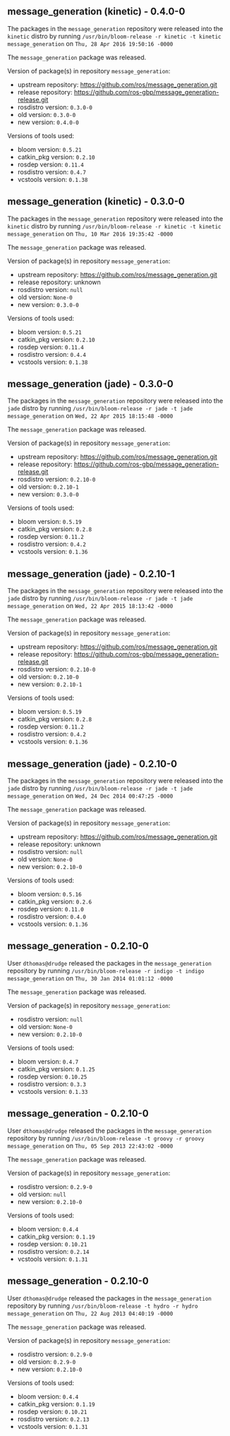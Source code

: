 ## message_generation (kinetic) - 0.4.0-0

The packages in the `message_generation` repository were released into the `kinetic` distro by running `/usr/bin/bloom-release -r kinetic -t kinetic message_generation` on `Thu, 28 Apr 2016 19:50:16 -0000`

The `message_generation` package was released.

Version of package(s) in repository `message_generation`:

- upstream repository: https://github.com/ros/message_generation.git
- release repository: https://github.com/ros-gbp/message_generation-release.git
- rosdistro version: `0.3.0-0`
- old version: `0.3.0-0`
- new version: `0.4.0-0`

Versions of tools used:

- bloom version: `0.5.21`
- catkin_pkg version: `0.2.10`
- rosdep version: `0.11.4`
- rosdistro version: `0.4.7`
- vcstools version: `0.1.38`


## message_generation (kinetic) - 0.3.0-0

The packages in the `message_generation` repository were released into the `kinetic` distro by running `/usr/bin/bloom-release -r kinetic -t kinetic message_generation` on `Thu, 10 Mar 2016 19:35:42 -0000`

The `message_generation` package was released.

Version of package(s) in repository `message_generation`:

- upstream repository: https://github.com/ros/message_generation.git
- release repository: unknown
- rosdistro version: `null`
- old version: `None-0`
- new version: `0.3.0-0`

Versions of tools used:

- bloom version: `0.5.21`
- catkin_pkg version: `0.2.10`
- rosdep version: `0.11.4`
- rosdistro version: `0.4.4`
- vcstools version: `0.1.38`


## message_generation (jade) - 0.3.0-0

The packages in the `message_generation` repository were released into the `jade` distro by running `/usr/bin/bloom-release -r jade -t jade message_generation` on `Wed, 22 Apr 2015 18:15:48 -0000`

The `message_generation` package was released.

Version of package(s) in repository `message_generation`:
- upstream repository: https://github.com/ros/message_generation.git
- release repository: https://github.com/ros-gbp/message_generation-release.git
- rosdistro version: `0.2.10-0`
- old version: `0.2.10-1`
- new version: `0.3.0-0`

Versions of tools used:
- bloom version: `0.5.19`
- catkin_pkg version: `0.2.8`
- rosdep version: `0.11.2`
- rosdistro version: `0.4.2`
- vcstools version: `0.1.36`


## message_generation (jade) - 0.2.10-1

The packages in the `message_generation` repository were released into the `jade` distro by running `/usr/bin/bloom-release -r jade -t jade message_generation` on `Wed, 22 Apr 2015 18:13:42 -0000`

The `message_generation` package was released.

Version of package(s) in repository `message_generation`:
- upstream repository: https://github.com/ros/message_generation.git
- release repository: https://github.com/ros-gbp/message_generation-release.git
- rosdistro version: `0.2.10-0`
- old version: `0.2.10-0`
- new version: `0.2.10-1`

Versions of tools used:
- bloom version: `0.5.19`
- catkin_pkg version: `0.2.8`
- rosdep version: `0.11.2`
- rosdistro version: `0.4.2`
- vcstools version: `0.1.36`


## message_generation (jade) - 0.2.10-0

The packages in the `message_generation` repository were released into the `jade` distro by running `/usr/bin/bloom-release -r jade -t jade message_generation` on `Wed, 24 Dec 2014 00:47:25 -0000`

The `message_generation` package was released.

Version of package(s) in repository `message_generation`:
- upstream repository: https://github.com/ros/message_generation.git
- release repository: unknown
- rosdistro version: `null`
- old version: `None-0`
- new version: `0.2.10-0`

Versions of tools used:
- bloom version: `0.5.16`
- catkin_pkg version: `0.2.6`
- rosdep version: `0.11.0`
- rosdistro version: `0.4.0`
- vcstools version: `0.1.36`


## message_generation - 0.2.10-0

User `dthomas@drudge` released the packages in the `message_generation` repository by running `/usr/bin/bloom-release -r indigo -t indigo message_generation` on `Thu, 30 Jan 2014 01:01:12 -0000`

The `message_generation` package was released.

Version of package(s) in repository `message_generation`:
- rosdistro version: `null`
- old version: `None-0`
- new version: `0.2.10-0`

Versions of tools used:
- bloom version: `0.4.7`
- catkin_pkg version: `0.1.25`
- rosdep version: `0.10.25`
- rosdistro version: `0.3.3`
- vcstools version: `0.1.33`


## message_generation - 0.2.10-0

User `dthomas@drudge` released the packages in the `message_generation` repository by running `/usr/bin/bloom-release -t groovy -r groovy message_generation` on `Thu, 05 Sep 2013 22:43:02 -0000`

The `message_generation` package was released.

Version of package(s) in repository `message_generation`:
- rosdistro version: `0.2.9-0`
- old version: `null`
- new version: `0.2.10-0`

Versions of tools used:
- bloom version: `0.4.4`
- catkin_pkg version: `0.1.19`
- rosdep version: `0.10.21`
- rosdistro version: `0.2.14`
- vcstools version: `0.1.31`


## message_generation - 0.2.10-0

User `dthomas@drudge` released the packages in the `message_generation` repository by running `/usr/bin/bloom-release -t hydro -r hydro message_generation` on `Thu, 22 Aug 2013 04:40:19 -0000`

The `message_generation` package was released.

Version of package(s) in repository `message_generation`:
- rosdistro version: `0.2.9-0`
- old version: `0.2.9-0`
- new version: `0.2.10-0`

Versions of tools used:
- bloom version: `0.4.4`
- catkin_pkg version: `0.1.19`
- rosdep version: `0.10.21`
- rosdistro version: `0.2.13`
- vcstools version: `0.1.31`


